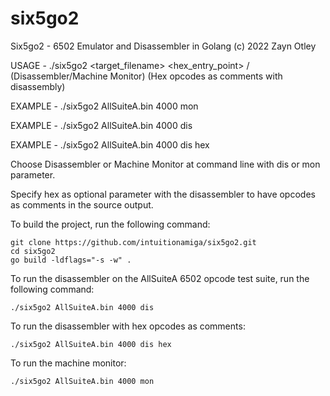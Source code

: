 # six5go2

Six5go2 - 6502 Emulator and Disassembler in Golang (c) 2022 Zayn Otley

USAGE   - ./six5go2 <target_filename> <hex_entry_point> <dis>/<mon> (Disassembler/Machine Monitor) <hex> (Hex opcodes as comments with disassembly)

EXAMPLE - ./six5go2 AllSuiteA.bin 4000 mon

EXAMPLE - ./six5go2 AllSuiteA.bin 4000 dis

EXAMPLE - ./six5go2 AllSuiteA.bin 4000 dis hex

Choose Disassembler or Machine Monitor at command line with dis or mon parameter.

Specify hex as optional parameter with the disassembler to have opcodes as comments in the source output.


To build the project, run the following command:

    git clone https://github.com/intuitionamiga/six5go2.git
    cd six5go2
    go build -ldflags="-s -w" .

To run the disassembler on the AllSuiteA 6502 opcode test suite, run the following command:

    ./six5go2 AllSuiteA.bin 4000 dis

To run the disassembler with hex opcodes as comments:

    ./six5go2 AllSuiteA.bin 4000 dis hex

To run the machine monitor:

    ./six5go2 AllSuiteA.bin 4000 mon
